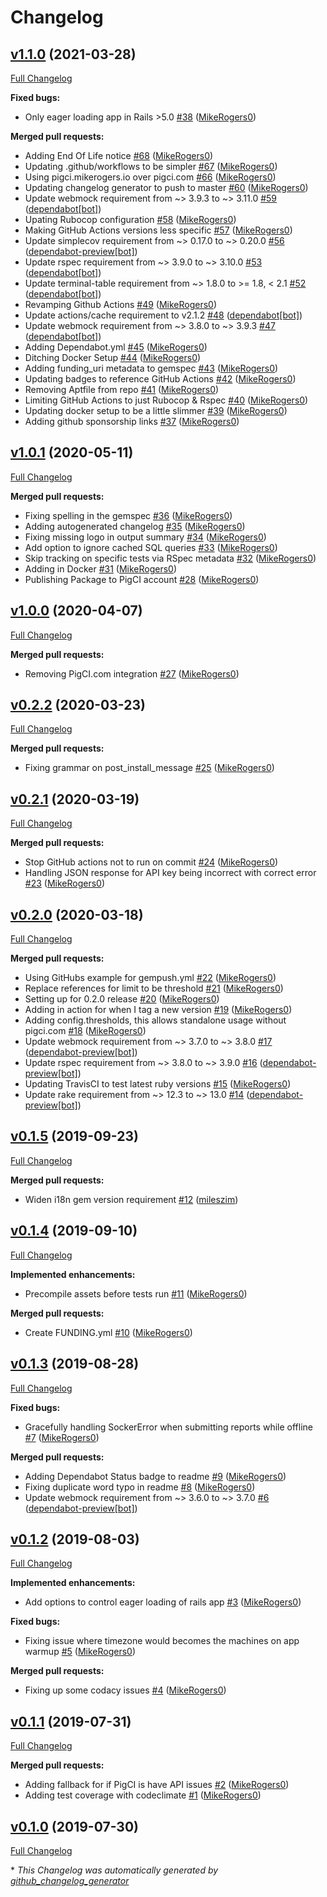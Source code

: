 # Changelog

## [v1.1.0](https://github.com/PigCI/pig-ci-rails/tree/v1.1.0) (2021-03-28)

[Full Changelog](https://github.com/PigCI/pig-ci-rails/compare/v1.0.1...v1.1.0)

**Fixed bugs:**

- Only eager loading app in Rails \>5.0 [\#38](https://github.com/PigCI/pig-ci-rails/pull/38) ([MikeRogers0](https://github.com/MikeRogers0))

**Merged pull requests:**

- Adding End Of Life notice [\#68](https://github.com/PigCI/pig-ci-rails/pull/68) ([MikeRogers0](https://github.com/MikeRogers0))
- Updating .github/workflows to be simpler [\#67](https://github.com/PigCI/pig-ci-rails/pull/67) ([MikeRogers0](https://github.com/MikeRogers0))
- Using pigci.mikerogers.io over pigci.com [\#66](https://github.com/PigCI/pig-ci-rails/pull/66) ([MikeRogers0](https://github.com/MikeRogers0))
- Updating changelog generator to push to master [\#60](https://github.com/PigCI/pig-ci-rails/pull/60) ([MikeRogers0](https://github.com/MikeRogers0))
- Update webmock requirement from ~\> 3.9.3 to ~\> 3.11.0 [\#59](https://github.com/PigCI/pig-ci-rails/pull/59) ([dependabot[bot]](https://github.com/apps/dependabot))
- Upating Rubocop configuration [\#58](https://github.com/PigCI/pig-ci-rails/pull/58) ([MikeRogers0](https://github.com/MikeRogers0))
- Making GitHub Actions versions less specific [\#57](https://github.com/PigCI/pig-ci-rails/pull/57) ([MikeRogers0](https://github.com/MikeRogers0))
- Update simplecov requirement from ~\> 0.17.0 to ~\> 0.20.0 [\#56](https://github.com/PigCI/pig-ci-rails/pull/56) ([dependabot-preview[bot]](https://github.com/apps/dependabot-preview))
- Update rspec requirement from ~\> 3.9.0 to ~\> 3.10.0 [\#53](https://github.com/PigCI/pig-ci-rails/pull/53) ([dependabot[bot]](https://github.com/apps/dependabot))
- Update terminal-table requirement from ~\> 1.8.0 to \>= 1.8, \< 2.1 [\#52](https://github.com/PigCI/pig-ci-rails/pull/52) ([dependabot[bot]](https://github.com/apps/dependabot))
- Revamping Github Actions [\#49](https://github.com/PigCI/pig-ci-rails/pull/49) ([MikeRogers0](https://github.com/MikeRogers0))
- Update actions/cache requirement to v2.1.2 [\#48](https://github.com/PigCI/pig-ci-rails/pull/48) ([dependabot[bot]](https://github.com/apps/dependabot))
- Update webmock requirement from ~\> 3.8.0 to ~\> 3.9.3 [\#47](https://github.com/PigCI/pig-ci-rails/pull/47) ([dependabot[bot]](https://github.com/apps/dependabot))
- Adding Dependabot.yml [\#45](https://github.com/PigCI/pig-ci-rails/pull/45) ([MikeRogers0](https://github.com/MikeRogers0))
- Ditching Docker Setup [\#44](https://github.com/PigCI/pig-ci-rails/pull/44) ([MikeRogers0](https://github.com/MikeRogers0))
- Adding funding\_uri metadata to gemspec [\#43](https://github.com/PigCI/pig-ci-rails/pull/43) ([MikeRogers0](https://github.com/MikeRogers0))
- Updating badges to reference GitHub Actions [\#42](https://github.com/PigCI/pig-ci-rails/pull/42) ([MikeRogers0](https://github.com/MikeRogers0))
- Removing Aptfile from repo [\#41](https://github.com/PigCI/pig-ci-rails/pull/41) ([MikeRogers0](https://github.com/MikeRogers0))
- Limiting GitHub Actions to just Rubocop & Rspec [\#40](https://github.com/PigCI/pig-ci-rails/pull/40) ([MikeRogers0](https://github.com/MikeRogers0))
- Updating docker setup to be a little slimmer [\#39](https://github.com/PigCI/pig-ci-rails/pull/39) ([MikeRogers0](https://github.com/MikeRogers0))
- Adding github sponsorship links [\#37](https://github.com/PigCI/pig-ci-rails/pull/37) ([MikeRogers0](https://github.com/MikeRogers0))

## [v1.0.1](https://github.com/PigCI/pig-ci-rails/tree/v1.0.1) (2020-05-11)

[Full Changelog](https://github.com/PigCI/pig-ci-rails/compare/v1.0.0...v1.0.1)

**Merged pull requests:**

- Fixing spelling in the gemspec [\#36](https://github.com/PigCI/pig-ci-rails/pull/36) ([MikeRogers0](https://github.com/MikeRogers0))
- Adding autogenerated changelog [\#35](https://github.com/PigCI/pig-ci-rails/pull/35) ([MikeRogers0](https://github.com/MikeRogers0))
- Fixing missing logo in output summary [\#34](https://github.com/PigCI/pig-ci-rails/pull/34) ([MikeRogers0](https://github.com/MikeRogers0))
- Add option to ignore cached SQL queries [\#33](https://github.com/PigCI/pig-ci-rails/pull/33) ([MikeRogers0](https://github.com/MikeRogers0))
- Skip tracking on specific tests via RSpec metadata [\#32](https://github.com/PigCI/pig-ci-rails/pull/32) ([MikeRogers0](https://github.com/MikeRogers0))
- Adding in Docker [\#31](https://github.com/PigCI/pig-ci-rails/pull/31) ([MikeRogers0](https://github.com/MikeRogers0))
- Publishing Package to PigCI account [\#28](https://github.com/PigCI/pig-ci-rails/pull/28) ([MikeRogers0](https://github.com/MikeRogers0))

## [v1.0.0](https://github.com/PigCI/pig-ci-rails/tree/v1.0.0) (2020-04-07)

[Full Changelog](https://github.com/PigCI/pig-ci-rails/compare/v0.2.2...v1.0.0)

**Merged pull requests:**

- Removing PigCI.com integration [\#27](https://github.com/PigCI/pig-ci-rails/pull/27) ([MikeRogers0](https://github.com/MikeRogers0))

## [v0.2.2](https://github.com/PigCI/pig-ci-rails/tree/v0.2.2) (2020-03-23)

[Full Changelog](https://github.com/PigCI/pig-ci-rails/compare/v0.2.1...v0.2.2)

**Merged pull requests:**

- Fixing grammar on post\_install\_message [\#25](https://github.com/PigCI/pig-ci-rails/pull/25) ([MikeRogers0](https://github.com/MikeRogers0))

## [v0.2.1](https://github.com/PigCI/pig-ci-rails/tree/v0.2.1) (2020-03-19)

[Full Changelog](https://github.com/PigCI/pig-ci-rails/compare/v0.2.0...v0.2.1)

**Merged pull requests:**

- Stop GitHub actions not to run on commit [\#24](https://github.com/PigCI/pig-ci-rails/pull/24) ([MikeRogers0](https://github.com/MikeRogers0))
- Handling JSON response for API key being incorrect with correct error [\#23](https://github.com/PigCI/pig-ci-rails/pull/23) ([MikeRogers0](https://github.com/MikeRogers0))

## [v0.2.0](https://github.com/PigCI/pig-ci-rails/tree/v0.2.0) (2020-03-18)

[Full Changelog](https://github.com/PigCI/pig-ci-rails/compare/v0.1.5...v0.2.0)

**Merged pull requests:**

- Using GitHubs example for gempush.yml [\#22](https://github.com/PigCI/pig-ci-rails/pull/22) ([MikeRogers0](https://github.com/MikeRogers0))
- Replace references for limit to be threshold [\#21](https://github.com/PigCI/pig-ci-rails/pull/21) ([MikeRogers0](https://github.com/MikeRogers0))
- Setting up for 0.2.0 release [\#20](https://github.com/PigCI/pig-ci-rails/pull/20) ([MikeRogers0](https://github.com/MikeRogers0))
- Adding in action for when I tag a new version [\#19](https://github.com/PigCI/pig-ci-rails/pull/19) ([MikeRogers0](https://github.com/MikeRogers0))
- Adding config.thresholds, this allows standalone usage without pigci.com [\#18](https://github.com/PigCI/pig-ci-rails/pull/18) ([MikeRogers0](https://github.com/MikeRogers0))
- Update webmock requirement from ~\> 3.7.0 to ~\> 3.8.0 [\#17](https://github.com/PigCI/pig-ci-rails/pull/17) ([dependabot-preview[bot]](https://github.com/apps/dependabot-preview))
- Update rspec requirement from ~\> 3.8.0 to ~\> 3.9.0 [\#16](https://github.com/PigCI/pig-ci-rails/pull/16) ([dependabot-preview[bot]](https://github.com/apps/dependabot-preview))
- Updating TravisCI to test latest ruby versions [\#15](https://github.com/PigCI/pig-ci-rails/pull/15) ([MikeRogers0](https://github.com/MikeRogers0))
- Update rake requirement from ~\> 12.3 to ~\> 13.0 [\#14](https://github.com/PigCI/pig-ci-rails/pull/14) ([dependabot-preview[bot]](https://github.com/apps/dependabot-preview))

## [v0.1.5](https://github.com/PigCI/pig-ci-rails/tree/v0.1.5) (2019-09-23)

[Full Changelog](https://github.com/PigCI/pig-ci-rails/compare/v0.1.4...v0.1.5)

**Merged pull requests:**

- Widen i18n gem version requirement [\#12](https://github.com/PigCI/pig-ci-rails/pull/12) ([mileszim](https://github.com/mileszim))

## [v0.1.4](https://github.com/PigCI/pig-ci-rails/tree/v0.1.4) (2019-09-10)

[Full Changelog](https://github.com/PigCI/pig-ci-rails/compare/v0.1.3...v0.1.4)

**Implemented enhancements:**

- Precompile assets before tests run [\#11](https://github.com/PigCI/pig-ci-rails/pull/11) ([MikeRogers0](https://github.com/MikeRogers0))

**Merged pull requests:**

- Create FUNDING.yml [\#10](https://github.com/PigCI/pig-ci-rails/pull/10) ([MikeRogers0](https://github.com/MikeRogers0))

## [v0.1.3](https://github.com/PigCI/pig-ci-rails/tree/v0.1.3) (2019-08-28)

[Full Changelog](https://github.com/PigCI/pig-ci-rails/compare/v0.1.2...v0.1.3)

**Fixed bugs:**

- Gracefully handling SockerError when submitting reports while offline [\#7](https://github.com/PigCI/pig-ci-rails/pull/7) ([MikeRogers0](https://github.com/MikeRogers0))

**Merged pull requests:**

- Adding Dependabot Status badge to readme [\#9](https://github.com/PigCI/pig-ci-rails/pull/9) ([MikeRogers0](https://github.com/MikeRogers0))
- Fixing duplicate word typo in readme [\#8](https://github.com/PigCI/pig-ci-rails/pull/8) ([MikeRogers0](https://github.com/MikeRogers0))
- Update webmock requirement from ~\> 3.6.0 to ~\> 3.7.0 [\#6](https://github.com/PigCI/pig-ci-rails/pull/6) ([dependabot-preview[bot]](https://github.com/apps/dependabot-preview))

## [v0.1.2](https://github.com/PigCI/pig-ci-rails/tree/v0.1.2) (2019-08-03)

[Full Changelog](https://github.com/PigCI/pig-ci-rails/compare/v0.1.1...v0.1.2)

**Implemented enhancements:**

- Add options to control eager loading of rails app [\#3](https://github.com/PigCI/pig-ci-rails/pull/3) ([MikeRogers0](https://github.com/MikeRogers0))

**Fixed bugs:**

- Fixing issue where timezone would becomes the machines on app warmup [\#5](https://github.com/PigCI/pig-ci-rails/pull/5) ([MikeRogers0](https://github.com/MikeRogers0))

**Merged pull requests:**

- Fixing up some codacy issues [\#4](https://github.com/PigCI/pig-ci-rails/pull/4) ([MikeRogers0](https://github.com/MikeRogers0))

## [v0.1.1](https://github.com/PigCI/pig-ci-rails/tree/v0.1.1) (2019-07-31)

[Full Changelog](https://github.com/PigCI/pig-ci-rails/compare/v0.1.0...v0.1.1)

**Merged pull requests:**

- Adding fallback for if PigCI is have API issues [\#2](https://github.com/PigCI/pig-ci-rails/pull/2) ([MikeRogers0](https://github.com/MikeRogers0))
- Adding test coverage with codeclimate [\#1](https://github.com/PigCI/pig-ci-rails/pull/1) ([MikeRogers0](https://github.com/MikeRogers0))

## [v0.1.0](https://github.com/PigCI/pig-ci-rails/tree/v0.1.0) (2019-07-30)

[Full Changelog](https://github.com/PigCI/pig-ci-rails/compare/26699470a370a1ff576f820a0742be5f332561be...v0.1.0)



\* *This Changelog was automatically generated by [github_changelog_generator](https://github.com/github-changelog-generator/github-changelog-generator)*
